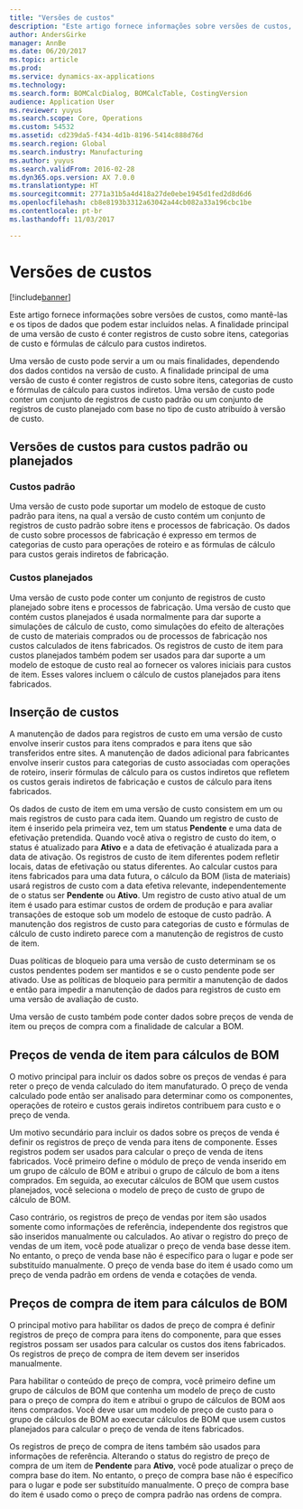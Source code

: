 ```yaml
---
title: "Versões de custos"
description: "Este artigo fornece informações sobre versões de custos, como mantê-las e os tipos de dados que podem estar incluídos nelas. A finalidade principal de uma versão de custo é conter registros de custo sobre itens, categorias de custo e fórmulas de cálculo para custos indiretos."
author: AndersGirke
manager: AnnBe
ms.date: 06/20/2017
ms.topic: article
ms.prod: 
ms.service: dynamics-ax-applications
ms.technology: 
ms.search.form: BOMCalcDialog, BOMCalcTable, CostingVersion
audience: Application User
ms.reviewer: yuyus
ms.search.scope: Core, Operations
ms.custom: 54532
ms.assetid: cd239da5-f434-4d1b-8196-5414c888d76d
ms.search.region: Global
ms.search.industry: Manufacturing
ms.author: yuyus
ms.search.validFrom: 2016-02-28
ms.dyn365.ops.version: AX 7.0.0
ms.translationtype: HT
ms.sourcegitcommit: 2771a31b5a4d418a27de0ebe1945d1fed2d8d6d6
ms.openlocfilehash: cb8e8193b3312a63042a44cb082a33a196cbc1be
ms.contentlocale: pt-br
ms.lasthandoff: 11/03/2017

---
```


# <a name="costing-versions"></a>Versões de custos

[!include[banner](../includes/banner.md)]


Este artigo fornece informações sobre versões de custos, como mantê-las e os tipos de dados que podem estar incluídos nelas. A finalidade principal de uma versão de custo é conter registros de custo sobre itens, categorias de custo e fórmulas de cálculo para custos indiretos.

Uma versão de custo pode servir a um ou mais finalidades, dependendo dos dados contidos na versão de custo. A finalidade principal de uma versão de custo é conter registros de custo sobre itens, categorias de custo e fórmulas de cálculo para custos indiretos. Uma versão de custo pode conter um conjunto de registros de custo padrão ou um conjunto de registros de custo planejado com base no tipo de custo atribuído à versão de custo.

## <a name="costing-versions-for-standard-or-planned-costs"></a>Versões de custos para custos padrão ou planejados
### <a name="standard-costs"></a>Custos padrão

Uma versão de custo pode suportar um modelo de estoque de custo padrão para itens, na qual a versão de custo contém um conjunto de registros de custo padrão sobre itens e processos de fabricação. Os dados de custo sobre processos de fabricação é expresso em termos de categorias de custo para operações de roteiro e as fórmulas de cálculo para custos gerais indiretos de fabricação.

### <a name="planned-costs"></a>Custos planejados

Uma versão de custo pode conter um conjunto de registros de custo planejado sobre itens e processos de fabricação. Uma versão de custo que contém custos planejados é usada normalmente para dar suporte a simulações de cálculo de custo, como simulações do efeito de alterações de custo de materiais comprados ou de processos de fabricação nos custos calculados de itens fabricados. Os registros de custo de item para custos planejados também podem ser usados para dar suporte a um modelo de estoque de custo real ao fornecer os valores iniciais para custos de item. Esses valores incluem o cálculo de custos planejados para itens fabricados.

## <a name="entering-costs"></a>Inserção de custos
A manutenção de dados para registros de custo em uma versão de custo envolve inserir custos para itens comprados e para itens que são transferidos entre sites. A manutenção de dados adicional para fabricantes envolve inserir custos para categorias de custo associadas com operações de roteiro, inserir fórmulas de cálculo para os custos indiretos que refletem os custos gerais indiretos de fabricação e custos de cálculo para itens fabricados. 

Os dados de custo de item em uma versão de custo consistem em um ou mais registros de custo para cada item. Quando um registro de custo de item é inserido pela primeira vez, tem um status **Pendente** e uma data de efetivação pretendida. Quando você ativa o registro de custo do item, o status é atualizado para **Ativo** e a data de efetivação é atualizada para a data de ativação. Os registros de custo de item diferentes podem refletir locais, datas de efetivação ou status diferentes. Ao calcular custos para itens fabricados para uma data futura, o cálculo da BOM (lista de materiais) usará registros de custo com a data efetiva relevante, independentemente de o status ser **Pendente** ou **Ativo**. Um registro de custo ativo atual de um item é usado para estimar custos de ordem de produção e para avaliar transações de estoque sob um modelo de estoque de custo padrão. A manutenção dos registros de custo para categorias de custo e fórmulas de cálculo de custo indireto parece com a manutenção de registros de custo de item. 

Duas políticas de bloqueio para uma versão de custo determinam se os custos pendentes podem ser mantidos e se o custo pendente pode ser ativado. Use as políticas de bloqueio para permitir a manutenção de dados e então para impedir a manutenção de dados para registros de custo em uma versão de avaliação de custo. 

Uma versão de custo também pode conter dados sobre preços de venda de item ou preços de compra com a finalidade de calcular a BOM.

## <a name="item-sales-prices-for-bom-calculations"></a>Preços de venda de item para cálculos de BOM
O motivo principal para incluir os dados sobre os preços de vendas é para reter o preço de venda calculado do item manufaturado. O preço de venda calculado pode então ser analisado para determinar como os componentes, operações de roteiro e custos gerais indiretos contribuem para custo e o preço de venda. 

Um motivo secundário para incluir os dados sobre os preços de venda é definir os registros de preço de venda para itens de componente. Esses registros podem ser usados para calcular o preço de venda de itens fabricados. Você primeiro define o módulo de preço de venda inserido em um grupo de cálculo de BOM e atribui o grupo de cálculo de bom a itens comprados. Em seguida, ao executar cálculos de BOM que usem custos planejados, você seleciona o modelo de preço de custo de grupo de cálculo de BOM. 

Caso contrário, os registros de preço de vendas por item são usados somente como informações de referência, independente dos registros que são inseridos manualmente ou calculados. Ao ativar o registro do preço de vendas de um item, você pode atualizar o preço de venda base desse item. No entanto, o preço de venda base não é específico para o lugar e pode ser substituído manualmente. O preço de venda base do item é usado como um preço de venda padrão em ordens de venda e cotações de venda.

## <a name="item-purchase-prices-for-bom-calculations"></a>Preços de compra de item para cálculos de BOM
O principal motivo para habilitar os dados de preço de compra é definir registros de preço de compra para itens do componente, para que esses registros possam ser usados para calcular os custos dos itens fabricados. Os registros de preço de compra de item devem ser inseridos manualmente. 

Para habilitar o conteúdo de preço de compra, você primeiro define um grupo de cálculos de BOM que contenha um modelo de preço de custo para o preço de compra do item e atribui o grupo de cálculos de BOM aos itens comprados. Você deve usar um modelo de preço de custo para o grupo de cálculos de BOM ao executar cálculos de BOM que usem custos planejados para calcular o preço de venda de itens fabricados. 

Os registros de preço de compra de itens também são usados para informações de referência. Alterando o status do registro de preço de compra de um item de **Pendente** para **Ativo**, você pode atualizar o preço de compra base do item. No entanto, o preço de compra base não é específico para o lugar e pode ser substituído manualmente. O preço de compra base do item é usado como o preço de compra padrão nas ordens de compra.




